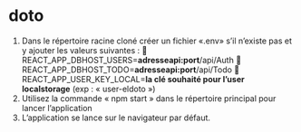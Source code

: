 # doto
1.	Dans le répertoire racine cloné créer un fichier «.env» s’il n’existe pas et y ajouter les valeurs suivantes :
  	REACT_APP_DBHOST_USERS=**adresseapi:port**/api/Auth
  	REACT_APP_DBHOST_TODO=**adresseapi:port**/api/Todo
  	REACT_APP_USER_KEY_LOCAL=**la clé souhaité pour l’user localstorage** (exp : « user-eldoto »)
2.	Utilisez la commande « npm start » dans le répertoire principal pour lancer l’application
3.	L’application se lance sur le navigateur par défaut.
